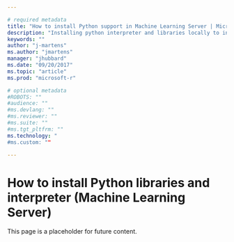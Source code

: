 ```yaml
---

# required metadata
title: "How to install Python support in Machine Learning Server | Microsoft Docs"
description: "Installing python interpreter and libraries locally to interact with Machine Learning Server"
keywords: ""
author: "j-martens"
ms.author: "jmartens"
manager: "jhubbard"
ms.date: "09/20/2017"
ms.topic: "article"
ms.prod: "microsoft-r"

# optional metadata
#ROBOTS: ""
#audience: ""
#ms.devlang: ""
#ms.reviewer: ""
#ms.suite: ""
#ms.tgt_pltfrm: ""
ms.technology: "
#ms.custom: ""

---
```


# How to install Python libraries and interpreter (Machine Learning Server)

This page is a placeholder for future content.